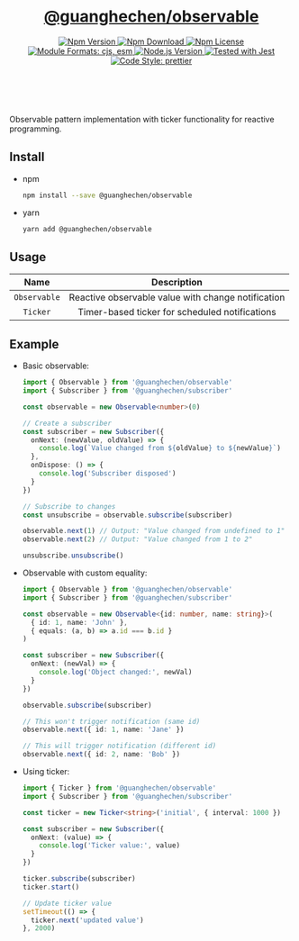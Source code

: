 <header>
  <h1 align="center">
    <a href="https://github.com/guanghechen/sora/tree/@guanghechen/observable@6.1.8/packages/observable#readme">@guanghechen/observable</a>
  </h1>
  <div align="center">
    <a href="https://www.npmjs.com/package/@guanghechen/observable">
      <img
        alt="Npm Version"
        src="https://img.shields.io/npm/v/@guanghechen/observable.svg"
      />
    </a>
    <a href="https://www.npmjs.com/package/@guanghechen/observable">
      <img
        alt="Npm Download"
        src="https://img.shields.io/npm/dm/@guanghechen/observable.svg"
      />
    </a>
    <a href="https://www.npmjs.com/package/@guanghechen/observable">
      <img
        alt="Npm License"
        src="https://img.shields.io/npm/l/@guanghechen/observable.svg"
      />
    </a>
    <a href="#install">
      <img
        alt="Module Formats: cjs, esm"
        src="https://img.shields.io/badge/module_formats-cjs%2C%20esm-green.svg"
      />
    </a>
    <a href="https://github.com/nodejs/node">
      <img
        alt="Node.js Version"
        src="https://img.shields.io/node/v/@guanghechen/observable"
      />
    </a>
    <a href="https://github.com/facebook/jest">
      <img
        alt="Tested with Jest"
        src="https://img.shields.io/badge/tested_with-jest-9c465e.svg"
      />
    </a>
    <a href="https://github.com/prettier/prettier">
      <img
        alt="Code Style: prettier"
        src="https://img.shields.io/badge/code_style-prettier-ff69b4.svg?style=flat-square"
      />
    </a>
  </div>
</header>
<br/>

Observable pattern implementation with ticker functionality for reactive programming.

## Install

- npm

  ```bash
  npm install --save @guanghechen/observable
  ```

- yarn

  ```bash
  yarn add @guanghechen/observable
  ```

## Usage

|       Name       |                        Description                        |
| :--------------: | :-------------------------------------------------------: |
|   `Observable`   |     Reactive observable value with change notification   |
|    `Ticker`      |     Timer-based ticker for scheduled notifications       |

## Example

- Basic observable:

  ```typescript
  import { Observable } from '@guanghechen/observable'
  import { Subscriber } from '@guanghechen/subscriber'

  const observable = new Observable<number>(0)

  // Create a subscriber
  const subscriber = new Subscriber({
    onNext: (newValue, oldValue) => {
      console.log(`Value changed from ${oldValue} to ${newValue}`)
    },
    onDispose: () => {
      console.log('Subscriber disposed')
    }
  })

  // Subscribe to changes
  const unsubscribe = observable.subscribe(subscriber)

  observable.next(1) // Output: "Value changed from undefined to 1"
  observable.next(2) // Output: "Value changed from 1 to 2"

  unsubscribe.unsubscribe()
  ```

- Observable with custom equality:

  ```typescript
  import { Observable } from '@guanghechen/observable'
  import { Subscriber } from '@guanghechen/subscriber'

  const observable = new Observable<{id: number, name: string}>(
    { id: 1, name: 'John' },
    { equals: (a, b) => a.id === b.id }
  )

  const subscriber = new Subscriber({
    onNext: (newVal) => {
      console.log('Object changed:', newVal)
    }
  })

  observable.subscribe(subscriber)

  // This won't trigger notification (same id)
  observable.next({ id: 1, name: 'Jane' })

  // This will trigger notification (different id)
  observable.next({ id: 2, name: 'Bob' })
  ```

- Using ticker:

  ```typescript
  import { Ticker } from '@guanghechen/observable'
  import { Subscriber } from '@guanghechen/subscriber'

  const ticker = new Ticker<string>('initial', { interval: 1000 })

  const subscriber = new Subscriber({
    onNext: (value) => {
      console.log('Ticker value:', value)
    }
  })

  ticker.subscribe(subscriber)
  ticker.start()
  
  // Update ticker value
  setTimeout(() => {
    ticker.next('updated value')
  }, 2000)
  ```

[homepage]:
  https://github.com/guanghechen/sora/tree/@guanghechen/observable@6.1.8/packages/observable#readme